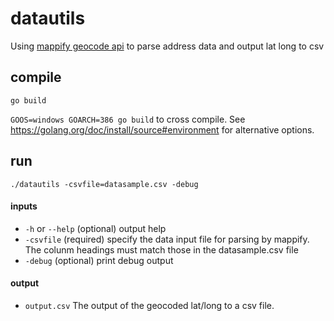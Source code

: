 # datautils
Using [mappify geocode api](http://mappify.io/docs/#api-Geocoding-PostApiRpcAddressGeocode) to parse address data and output lat long to csv

## compile
`go build`

`GOOS=windows GOARCH=386 go build` to cross compile. See https://golang.org/doc/install/source#environment for alternative options.

## run
`./datautils -csvfile=datasample.csv -debug`

#### inputs
* `-h` or `--help` (optional) output help
* `-csvfile` (required) specify the data input file for parsing by mappify. The colunm headings must match those in the datasample.csv file
* `-debug` (optional) print debug output

#### output
* `output.csv` The output of the geocoded lat/long to a csv file.
